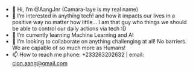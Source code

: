 - 👋 Hi, I’m @AangJnr (Camara-laye is my real name)
- 👀 I’m interested in anything tech! and how it impacts our lives in a positive way no matter how little... I am that guy who things we should be able to control our daily actions via tech :D
- 🌱 I’m currently learning Machine Learning and AI
- 💞️ I’m looking to collaborate on anything challenging at all! No barriers. We are capable of so much more as Humans!
- 📫 How to reach me phone: +233263202632 | email: cion.aang@gmail.com

<!---
AangJnr/AangJnr is a ✨ special ✨ repository because its `README.md` (this file) appears on your GitHub profile.
You can click the Preview link to take a look at your changes.
--->

